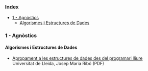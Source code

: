 ### Index

* [1 - Agnòstics](#1---agnòstics)
    * [Algorismes i Estructures de Dades](#algorismes-i-estructures-de-dades)


### 1 - Agnòstics

#### Algorismes i Estructures de Dades

* [Apropament a les estructures de dades des del programari lliure](https://repositori.udl.cat/bitstream/handle/10459.1/63471/Eines%20Josep%20M%20Ribo%20electronic.pdf?sequence=1&isAllowed=y) Universitat de Lleida, Josep Maria Ribó (PDF)
